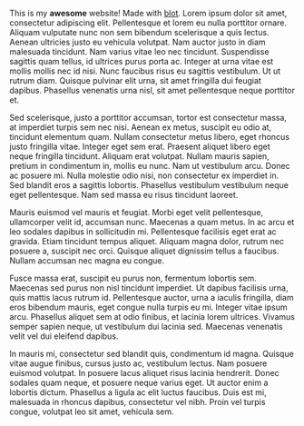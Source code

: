 This is my **awesome** website! Made with [blot](http://www.github.com/thinkallabout/blot). Lorem ipsum dolor sit amet, consectetur adipiscing elit. Pellentesque et lorem eu nulla porttitor ornare. Aliquam vulputate nunc non sem bibendum scelerisque a quis lectus. Aenean ultricies justo eu vehicula volutpat. Nam auctor justo in diam malesuada tincidunt. Nam varius vitae leo nec tincidunt. Suspendisse sagittis quam tellus, id ultrices purus porta ac. Integer at urna vitae est mollis mollis nec id nisi. Nunc faucibus risus eu sagittis vestibulum. Ut ut rutrum diam. Quisque pulvinar elit urna, sit amet fringilla dui feugiat dapibus. Phasellus venenatis urna nisl, sit amet pellentesque neque porttitor et.

Sed scelerisque, justo a porttitor accumsan, tortor est consectetur massa, at imperdiet turpis sem nec nisi. Aenean ex metus, suscipit eu odio at, tincidunt elementum quam. Nullam consectetur metus libero, eget rhoncus justo fringilla vitae. Integer eget sem erat. Praesent aliquet libero eget neque fringilla tincidunt. Aliquam erat volutpat. Nullam mauris sapien, pretium in condimentum in, mollis eu nunc. Nam ut vestibulum arcu. Donec ac posuere mi. Nulla molestie odio nisi, non consectetur ex imperdiet in. Sed blandit eros a sagittis lobortis. Phasellus vestibulum vestibulum neque eget pellentesque. Nam sed massa eu risus tincidunt laoreet.

Mauris euismod vel mauris et feugiat. Morbi eget velit pellentesque, ullamcorper velit id, accumsan nunc. Maecenas a quam metus. In ac arcu et leo sodales dapibus in sollicitudin mi. Pellentesque facilisis eget erat ac gravida. Etiam tincidunt tempus aliquet. Aliquam magna dolor, rutrum nec posuere a, suscipit nec orci. Quisque aliquet dignissim tellus a faucibus. Nullam accumsan nec magna eu congue.

Fusce massa erat, suscipit eu purus non, fermentum lobortis sem. Maecenas sed purus non nisl tincidunt imperdiet. Ut dapibus facilisis urna, quis mattis lacus rutrum id. Pellentesque auctor, urna a iaculis fringilla, diam eros bibendum mauris, eget congue nulla turpis eu mi. Integer vitae ipsum arcu. Phasellus aliquet sem at odio finibus, et lacinia lorem ultrices. Vivamus semper sapien neque, ut vestibulum dui lacinia sed. Maecenas venenatis velit vel dui eleifend dapibus.

In mauris mi, consectetur sed blandit quis, condimentum id magna. Quisque vitae augue finibus, cursus justo ac, vestibulum lectus. Nam posuere euismod volutpat. In posuere lacus aliquet risus lacinia hendrerit. Donec sodales quam neque, et posuere neque varius eget. Ut auctor enim a lobortis dictum. Phasellus a ligula ac elit luctus faucibus. Duis est mi, malesuada in rhoncus dapibus, consectetur vel nibh. Proin vel turpis congue, volutpat leo sit amet, vehicula sem.